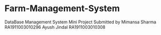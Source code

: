 # Farm-Management-System
DataBase Management System Mini Project
Submitted by 
Mimansa Sharma RA1911003010296
Ayush Jindal RA1911003010308
